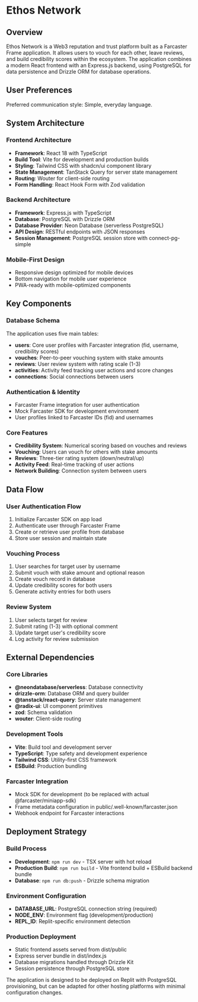 # Ethos Network

## Overview

Ethos Network is a Web3 reputation and trust platform built as a Farcaster Frame application. It allows users to vouch for each other, leave reviews, and build credibility scores within the ecosystem. The application combines a modern React frontend with an Express.js backend, using PostgreSQL for data persistence and Drizzle ORM for database operations.

## User Preferences

Preferred communication style: Simple, everyday language.

## System Architecture

### Frontend Architecture
- **Framework**: React 18 with TypeScript
- **Build Tool**: Vite for development and production builds
- **Styling**: Tailwind CSS with shadcn/ui component library
- **State Management**: TanStack Query for server state management
- **Routing**: Wouter for client-side routing
- **Form Handling**: React Hook Form with Zod validation

### Backend Architecture
- **Framework**: Express.js with TypeScript
- **Database**: PostgreSQL with Drizzle ORM
- **Database Provider**: Neon Database (serverless PostgreSQL)
- **API Design**: RESTful endpoints with JSON responses
- **Session Management**: PostgreSQL session store with connect-pg-simple

### Mobile-First Design
- Responsive design optimized for mobile devices
- Bottom navigation for mobile user experience
- PWA-ready with mobile-optimized components

## Key Components

### Database Schema
The application uses five main tables:
- **users**: Core user profiles with Farcaster integration (fid, username, credibility scores)
- **vouches**: Peer-to-peer vouching system with stake amounts
- **reviews**: User review system with rating scale (1-3)
- **activities**: Activity feed tracking user actions and score changes
- **connections**: Social connections between users

### Authentication & Identity
- Farcaster Frame integration for user authentication
- Mock Farcaster SDK for development environment
- User profiles linked to Farcaster IDs (fid) and usernames

### Core Features
- **Credibility System**: Numerical scoring based on vouches and reviews
- **Vouching**: Users can vouch for others with stake amounts
- **Reviews**: Three-tier rating system (down/neutral/up)
- **Activity Feed**: Real-time tracking of user actions
- **Network Building**: Connection system between users

## Data Flow

### User Authentication Flow
1. Initialize Farcaster SDK on app load
2. Authenticate user through Farcaster Frame
3. Create or retrieve user profile from database
4. Store user session and maintain state

### Vouching Process
1. User searches for target user by username
2. Submit vouch with stake amount and optional reason
3. Create vouch record in database
4. Update credibility scores for both users
5. Generate activity entries for both users

### Review System
1. User selects target for review
2. Submit rating (1-3) with optional comment
3. Update target user's credibility score
4. Log activity for review submission

## External Dependencies

### Core Libraries
- **@neondatabase/serverless**: Database connectivity
- **drizzle-orm**: Database ORM and query builder
- **@tanstack/react-query**: Server state management
- **@radix-ui**: UI component primitives
- **zod**: Schema validation
- **wouter**: Client-side routing

### Development Tools
- **Vite**: Build tool and development server
- **TypeScript**: Type safety and development experience
- **Tailwind CSS**: Utility-first CSS framework
- **ESBuild**: Production bundling

### Farcaster Integration
- Mock SDK for development (to be replaced with actual @farcaster/miniapp-sdk)
- Frame metadata configuration in public/.well-known/farcaster.json
- Webhook endpoint for Farcaster interactions

## Deployment Strategy

### Build Process
- **Development**: `npm run dev` - TSX server with hot reload
- **Production Build**: `npm run build` - Vite frontend build + ESBuild backend bundle
- **Database**: `npm run db:push` - Drizzle schema migration

### Environment Configuration
- **DATABASE_URL**: PostgreSQL connection string (required)
- **NODE_ENV**: Environment flag (development/production)
- **REPL_ID**: Replit-specific environment detection

### Production Deployment
- Static frontend assets served from dist/public
- Express server bundle in dist/index.js
- Database migrations handled through Drizzle Kit
- Session persistence through PostgreSQL store

The application is designed to be deployed on Replit with PostgreSQL provisioning, but can be adapted for other hosting platforms with minimal configuration changes.